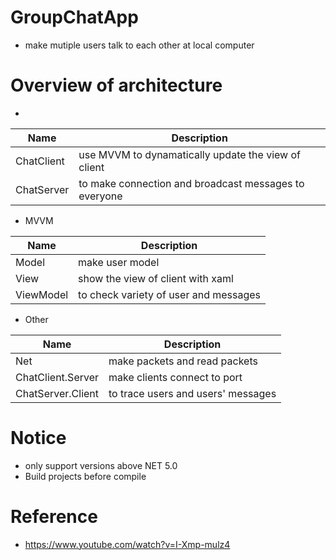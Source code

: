 # GroupChatApp
- make mutiple users talk to each other at local computer
# Overview of architecture
-
|Name |Description|
|-----|--------|
|ChatClient| use MVVM to dynamatically update the view of client   |
|ChatServer| to make connection and broadcast messages to everyone    |
- MVVM

|Name |Description|
|-----|--------|
|Model  |make user model |
|View|show the view of client with xaml|
|ViewModel  |to check variety of user and messages|
- Other

|Name |Description|
|-----|--------|
|Net  |make packets and read packets|
|ChatClient.Server|make clients connect to port|
|ChatServer.Client  |to trace users and users' messages|
# Notice
- only support versions above NET 5.0
- Build projects before compile
# Reference
- https://www.youtube.com/watch?v=I-Xmp-mulz4
